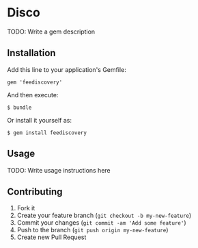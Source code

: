 # Disco

TODO: Write a gem description

## Installation

Add this line to your application's Gemfile:

    gem 'feediscovery'

And then execute:

    $ bundle

Or install it yourself as:

    $ gem install feediscovery

## Usage

TODO: Write usage instructions here

## Contributing

1. Fork it
2. Create your feature branch (`git checkout -b my-new-feature`)
3. Commit your changes (`git commit -am 'Add some feature'`)
4. Push to the branch (`git push origin my-new-feature`)
5. Create new Pull Request
